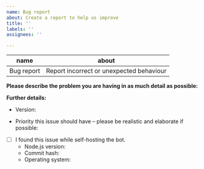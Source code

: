 ```yaml
---
name: Bug report
about: Create a report to help us improve
title: ''
labels: ''
assignees: ''

---
```


name       | about 
---------- | ------------------------------------------------
Bug report | Report incorrect or unexpected behaviour

**Please describe the problem you are having in as much detail as possible:**

**Further details:**

* Version:

* Priority this issue should have – please be realistic and elaborate if possible:

- [ ] I found this issue while self-hosting the bot.
  - Node.js version:
  - Commit hash:
  - Operating system:
